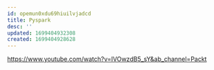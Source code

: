 ```yaml
---
id: opemun0xdu69hiuilvjadcd
title: Pyspark
desc: ''
updated: 1699404932308
created: 1699404928628
---
```

https://www.youtube.com/watch?v=IVOwzdB5_sY&ab_channel=Packt